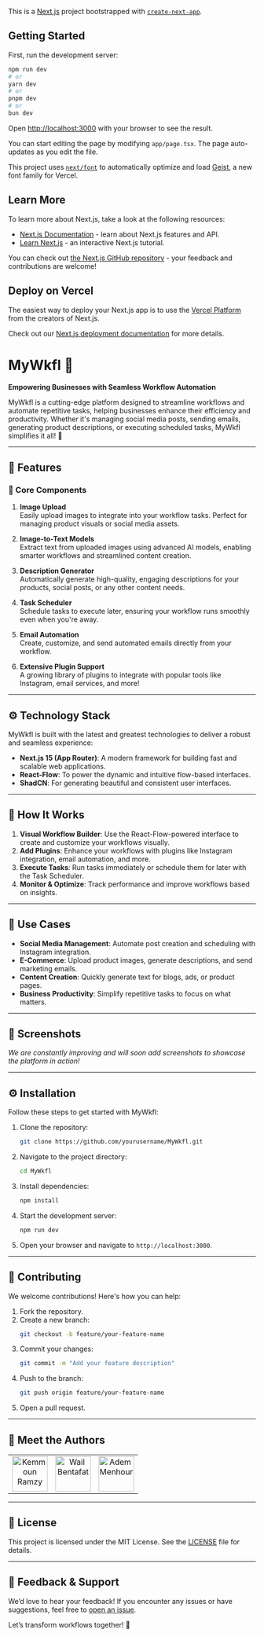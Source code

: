 This is a [Next.js](https://nextjs.org) project bootstrapped with [`create-next-app`](https://nextjs.org/docs/app/api-reference/cli/create-next-app).

## Getting Started

First, run the development server:

```bash
npm run dev
# or
yarn dev
# or
pnpm dev
# or
bun dev
```

Open [http://localhost:3000](http://localhost:3000) with your browser to see the result.

You can start editing the page by modifying `app/page.tsx`. The page auto-updates as you edit the file.

This project uses [`next/font`](https://nextjs.org/docs/app/building-your-application/optimizing/fonts) to automatically optimize and load [Geist](https://vercel.com/font), a new font family for Vercel.

## Learn More

To learn more about Next.js, take a look at the following resources:

- [Next.js Documentation](https://nextjs.org/docs) - learn about Next.js features and API.
- [Learn Next.js](https://nextjs.org/learn) - an interactive Next.js tutorial.

You can check out [the Next.js GitHub repository](https://github.com/vercel/next.js) - your feedback and contributions are welcome!

## Deploy on Vercel

The easiest way to deploy your Next.js app is to use the [Vercel Platform](https://vercel.com/new?utm_medium=default-template&filter=next.js&utm_source=create-next-app&utm_campaign=create-next-app-readme) from the creators of Next.js.

Check out our [Next.js deployment documentation](https://nextjs.org/docs/app/building-your-application/deploying) for more details.

# MyWkfl 🚀

**Empowering Businesses with Seamless Workflow Automation**

MyWkfl is a cutting-edge platform designed to streamline workflows and automate repetitive tasks, helping businesses enhance their efficiency and productivity. Whether it's managing social media posts, sending emails, generating product descriptions, or executing scheduled tasks, MyWkfl simplifies it all! 🌟

---

## 🌟 Features

### 🔧 Core Components

1. **Image Upload**  
   Easily upload images to integrate into your workflow tasks. Perfect for managing product visuals or social media assets.

2. **Image-to-Text Models**  
   Extract text from uploaded images using advanced AI models, enabling smarter workflows and streamlined content creation.

3. **Description Generator**  
   Automatically generate high-quality, engaging descriptions for your products, social posts, or any other content needs.

4. **Task Scheduler**  
   Schedule tasks to execute later, ensuring your workflow runs smoothly even when you're away.

5. **Email Automation**  
   Create, customize, and send automated emails directly from your workflow.

6. **Extensive Plugin Support**  
   A growing library of plugins to integrate with popular tools like Instagram, email services, and more!

---

## ⚙️ Technology Stack

MyWkfl is built with the latest and greatest technologies to deliver a robust and seamless experience:

- **Next.js 15 (App Router)**: A modern framework for building fast and scalable web applications.
- **React-Flow**: To power the dynamic and intuitive flow-based interfaces.
- **ShadCN**: For generating beautiful and consistent user interfaces.

---

## 🚀 How It Works

1. **Visual Workflow Builder**: Use the React-Flow-powered interface to create and customize your workflows visually.
2. **Add Plugins**: Enhance your workflows with plugins like Instagram integration, email automation, and more.
3. **Execute Tasks**: Run tasks immediately or schedule them for later with the Task Scheduler.
4. **Monitor & Optimize**: Track performance and improve workflows based on insights.

---

## 🎯 Use Cases

- **Social Media Management**: Automate post creation and scheduling with Instagram integration.
- **E-Commerce**: Upload product images, generate descriptions, and send marketing emails.
- **Content Creation**: Quickly generate text for blogs, ads, or product pages.
- **Business Productivity**: Simplify repetitive tasks to focus on what matters.

---

## 📸 Screenshots

_We are constantly improving and will soon add screenshots to showcase the platform in action!_

---

## ⚙️ Installation

Follow these steps to get started with MyWkfl:

1. Clone the repository:
   ```bash
   git clone https://github.com/yourusername/MyWkfl.git
   ```
2. Navigate to the project directory:
   ```bash
   cd MyWkfl
   ```
3. Install dependencies:
   ```bash
   npm install
   ```
4. Start the development server:
   ```bash
   npm run dev
   ```
5. Open your browser and navigate to `http://localhost:3000`.

---

## 🤝 Contributing

We welcome contributions! Here's how you can help:

1. Fork the repository.
2. Create a new branch:
   ```bash
   git checkout -b feature/your-feature-name
   ```
3. Commit your changes:
   ```bash
   git commit -m "Add your feature description"
   ```
4. Push to the branch:
   ```bash
   git push origin feature/your-feature-name
   ```
5. Open a pull request.

---

## 🌟 Meet the Authors

<table>
  <tr>
  <td align="center">
      <a href = "https://github.com/ramzy1453"><img src="https://avatars.githubusercontent.com/u/96486453?v=4" width="72" alt="Kemmoun Ramzy" /></a>
    </td>
    <td align="center">
      <a href = "https://github.com/wailbentafat"><img  src="https://avatars.githubusercontent.com/u/150479778?v=4" width="72" alt="Wail Bentafat" /></a>
    </td>
    <td align="center">
      <a href = "https://github.com/ademmenh"><img  src="https://avatars.githubusercontent.com/u/150479331?v=4" width="72" alt="Adem Menhour" /></a>
    </td>
  </tr> 
</table>

---

## 📄 License

This project is licensed under the MIT License. See the [LICENSE](LICENSE) file for details.

---

## 💬 Feedback & Support

We’d love to hear your feedback! If you encounter any issues or have suggestions, feel free to [open an issue](https://github.com/ramzy1453/MyWkfl/issues).

Let’s transform workflows together! 🚀
